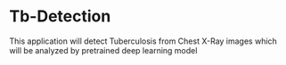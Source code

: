 # Tb-Detection
This application will detect Tuberculosis from Chest X-Ray images which will be analyzed by pretrained deep learning model 
